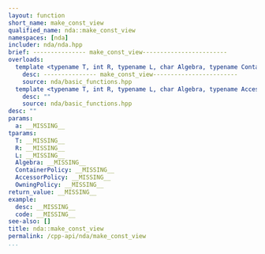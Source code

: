 ```yaml
---
layout: function
short_name: make_const_view
qualified_name: nda::make_const_view
namespaces: [nda]
includer: nda/nda.hpp
brief: --------------- make_const_view------------------------
overloads:
  template <typename T, int R, typename L, char Algebra, typename ContainerPolicy> basic_array_view<const T, R, L, Algebra> make_const_view(const basic_array<T, R, L, Algebra, ContainerPolicy> & a):
    desc: --------------- make_const_view------------------------
    source: nda/basic_functions.hpp
  template <typename T, int R, typename L, char Algebra, typename AccessorPolicy, typename OwningPolicy> basic_array_view<const T, R, L, Algebra, AccessorPolicy, OwningPolicy> make_const_view(const basic_array_view<T, R, L, Algebra, AccessorPolicy, OwningPolicy> & a):
    desc: ""
    source: nda/basic_functions.hpp
desc: ""
params:
  a: __MISSING__
tparams:
  T: __MISSING__
  R: __MISSING__
  L: __MISSING__
  Algebra: __MISSING__
  ContainerPolicy: __MISSING__
  AccessorPolicy: __MISSING__
  OwningPolicy: __MISSING__
return_value: __MISSING__
example:
  desc: __MISSING__
  code: __MISSING__
see-also: []
title: nda::make_const_view
permalink: /cpp-api/nda/make_const_view
...
```


